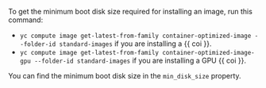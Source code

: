 To get the minimum boot disk size required for installing an image, run this command:
* `yc compute image get-latest-from-family container-optimized-image --folder-id standard-images` if you are installing a {{ coi }}.
* `yc compute image get-latest-from-family container-optimized-image-gpu --folder-id standard-images` if you are installing a GPU {{ coi }}.

You can find the minimum boot disk size in the `min_disk_size` property.
